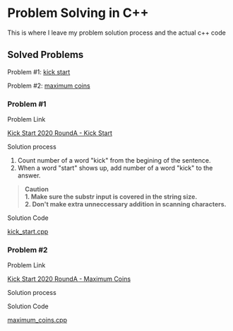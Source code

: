 # Problem Solving in C++

This is where I leave my problem solution process and the actual c++ code

## Solved Problems

Problem #1: [kick start](#problem-1)

Problem #2: [maximum coins](#problem-2)

### Problem #1

Problem Link 

[Kick Start 2020 RoundA - Kick Start](https://codingcompetitions.withgoogle.com/kickstart/round/00000000001a0069/0000000000414bfb) 

Solution process

1) Count number of a word "kick" from the begining of the sentence.
2) When a word "start" shows up, add number of a word "kick" to the answer.

> **<i class="fa fa-exclamation-triangle" aria-hidden="true"></i> Caution <br> 1. Make sure the substr input is covered in the string size. <br> 2. Don't make extra unneccessary addition in scanning characters.**

Solution Code

[kick_start.cpp](kick_start.cpp)

### Problem #2

Problem Link 

[Kick Start 2020 RoundA - Maximum Coins](https://codingcompetitions.withgoogle.com/kickstart/round/00000000001a0069/0000000000414a23)

Solution process

Solution Code

[maximum_coins.cpp](maximum_coins.cpp)

